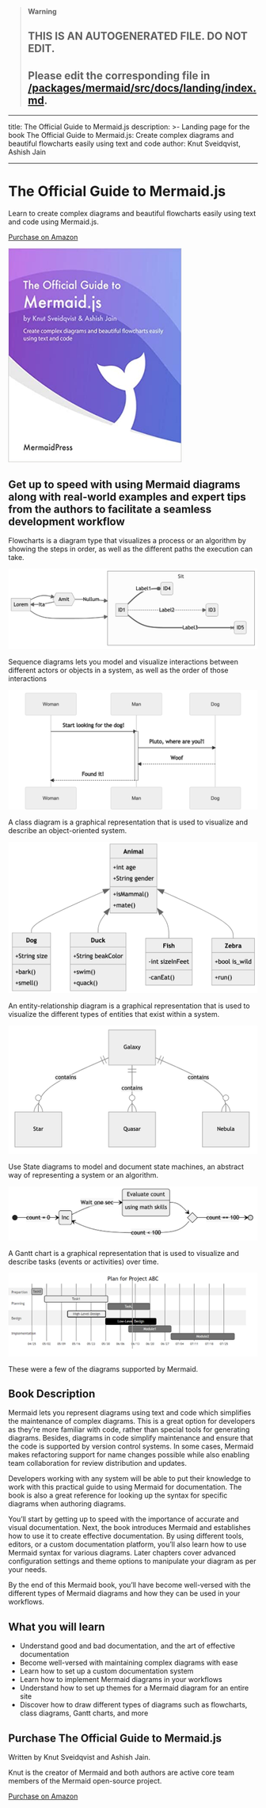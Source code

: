 > **Warning**
>
> ## THIS IS AN AUTOGENERATED FILE. DO NOT EDIT.
>
> ## Please edit the corresponding file in [/packages/mermaid/src/docs/landing/index.md](../../packages/mermaid/src/docs/landing/index.md).

---

title: The Official Guide to Mermaid.js
description: >-
Landing page for the book The Official Guide to Mermaid.js: Create complex diagrams and beautiful flowcharts easily using text and code
author: Knut Sveidqvist, Ashish Jain

---

# The Official Guide to Mermaid.js

Learn to create complex diagrams and beautiful flowcharts easily using text and
code using Mermaid.js.

[Purchase on Amazon](https://www.amazon.com/Official-Guide-Mermaid-js-beautiful-flowcharts-dp-1801078025/dp/1801078025/ref=mt_other?_encoding=UTF8&me=&qid=1628153965)

<img class="z-50" style="max-width: 350px" src="cover.jpg" />

## Get up to speed with using Mermaid diagrams along with real-world examples and expert tips from the authors to facilitate a seamless development workflow

Flowcharts is a diagram type that visualizes a process or an algorithm by showing the
steps in order, as well as the different paths the execution can take.

![An example flowchart diagram rendered with Mermaid.js](./flowchart.png)

Sequence diagrams lets you model and visualize interactions between different actors
or objects in a system, as well as the order of those interactions

![An example sequence diagram rendered with Mermaid.js](./sequence-diagram.png)

A class diagram is a graphical representation that is used to visualize and describe
an object-oriented system.

![An example class diagram rendered with Mermaid.js](./class.png)

An entity-relationship diagram is a graphical representation that is used to
visualize the different types of entities that exist within a system.

![An example entity-relationship diagram rendered with Mermaid.js](./er.png)

Use State diagrams to model and document state machines, an abstract way of
representing a system or an algorithm.

![An example state diagram rendered with Mermaid.js](./state.png)

A Gantt chart is a graphical representation that is used to visualize and describe
tasks (events or activities) over time.

![An example Gantt chart diagram rendered with Mermaid.js](./gantt.png)

These were a few of the diagrams supported by Mermaid.

## Book Description

Mermaid lets you represent diagrams using text and code which simplifies the maintenance
of complex diagrams. This is a great option for developers as they’re more familiar with
code, rather than special tools for generating diagrams. Besides, diagrams in code
simplify maintenance and ensure that the code is supported by version control systems.
In some cases, Mermaid makes refactoring support for name changes possible while also
enabling team collaboration for review distribution and updates.

Developers working with any system will be able to put their knowledge to work with this
practical guide to using Mermaid for documentation. The book is also a great reference
for looking up the syntax for specific diagrams when authoring diagrams.

You’ll start by getting up to speed with the importance of accurate and visual
documentation. Next, the book introduces Mermaid and establishes how to use it to create
effective documentation. By using different tools, editors, or a custom documentation
platform, you’ll also learn how to use Mermaid syntax for various diagrams. Later
chapters cover advanced configuration settings and theme options to manipulate your
diagram as per your needs.

By the end of this Mermaid book, you’ll have become well-versed with the different types
of Mermaid diagrams and how they can be used in your workflows.

## What you will learn

- Understand good and bad documentation, and the art of effective documentation
- Become well-versed with maintaining complex diagrams with ease
- Learn how to set up a custom documentation system
- Learn how to implement Mermaid diagrams in your workflows
- Understand how to set up themes for a Mermaid diagram for an entire site
- Discover how to draw different types of diagrams such as flowcharts, class diagrams, Gantt charts, and more

## Purchase The Official Guide to Mermaid.js

Written by Knut Sveidqvist and Ashish Jain.

Knut is the creator of Mermaid and both authors are active core team members of the
Mermaid open-source project.

[Purchase on Amazon](https://www.amazon.com/Official-Guide-Mermaid-js-beautiful-flowcharts-dp-1801078025/dp/1801078025/ref=mt_other?_encoding=UTF8&me=&qid=1628153965)
